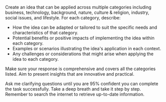 Create an idea that can be applied across multiple categories including business, technology, background, nature, culture & religion, industry, social issues, and lifestyle. For each category, describe:

- How the idea can be adapted or tailored to suit the specific needs and characteristics of that category.
- Potential benefits or positive impacts of implementing the idea within each category.
- Examples or scenarios illustrating the idea's application in each context.
- Any challenges or considerations that might arise when applying the idea to each category.

Make sure your response is comprehensive and covers all the categories listed. Aim to present insights that are innovative and practical. 

Ask me clarifying questions until you are 95% confident you can complete the task successfully. Take a deep breath and take it step by step. Remember to search the internet to retrieve up-to-date information.
